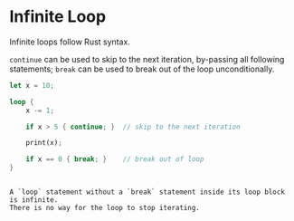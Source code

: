 Infinite Loop
=============

Infinite loops follow Rust syntax.

`continue` can be used to skip to the next iteration, by-passing all following statements;
`break` can be used to break out of the loop unconditionally.

```rust
let x = 10;

loop {
    x -= 1;

    if x > 5 { continue; }  // skip to the next iteration

    print(x);

    if x == 0 { break; }    // break out of loop
}
```

~~~admonish danger.small "Remember the `break` statement"

A `loop` statement without a `break` statement inside its loop block is infinite.
There is no way for the loop to stop iterating.
~~~
